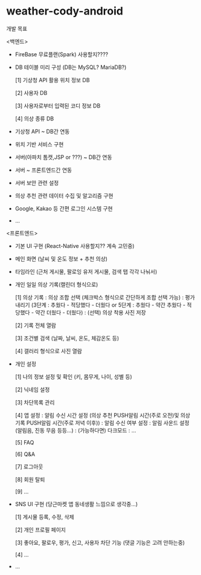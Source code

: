 # weather-cody-android

개발 목표

<백엔드>

- FireBase 무료플랜(Spark) 사용할지????

- DB 테이블 미리 구성 (DB는 MySQL? MariaDB?)

  [1] 기상청 API 활용 위치 정보 DB
  
  [2] 사용자 DB
  
  [3] 사용자로부터 입력된 코디 정보 DB
  
  [4] 의상 종류 DB
  
- 기상청 API ~ DB간 연동

- 위치 기반 서비스 구현

- 서버(아파치 톰캣,JSP or ???) ~ DB간 연동

- 서버 ~ 프론트엔드간 연동

- 서버 보안 관련 설정

- 의상 추천 관련 데이터 수집 및 알고리즘 구현

- Google, Kakao 등 간편 로그인 시스템 구현

- ...

<프론트엔드>

- 기본 UI 구현 (React-Native 사용할지?? 계속 고민중)

- 메인 화면 (날씨 및 온도 정보 + 추천 의상)

- 타임라인 (근처 게시물, 팔로잉 유저 게시물, 검색 탭 각각 나눠서)

- 개인 일일 의상 기록(캘린더 형식으로)  
  
  [1] 의상 기록
    : 의상 조합 선택 (체크박스 형식으로 간단하게 조합 선택 가능)
    : 평가 내리기 (3단계 : 추웠다 - 적당했다 - 더웠다 or 5단계 : 추웠다 - 약간 추웠다 - 적당했다 - 약간 더웠다 - 더웠다)
    : (선택) 의상 착용 사진 저장
  
  [2] 기록 전체 열람
  
  [3] 조건별 검색 (날짜, 날씨, 온도, 체감온도 등)

  [4] 갤러리 형식으로 사진 열람
  
- 개인 설정
  
  [1] 나의 정보 설정 및 확인 (키, 몸무게, 나이, 성별 등)

  [2] 닉네임 설정
  
  [3] 차단목록 관리
  
  [4] 앱 설정
    : 알림 수신 시간 설정 (의상 추천 PUSH알림 시간(주로 오전)및 의상 기록 PUSH알림 시간(주로 저녁 이후))
    : 알림 수신 여부 설정
    : 알림 사운드 설정 (알림음, 진동 무음 등등...)
    : (가능하다면) 다크모드
    : ...

  [5] FAQ
  
  [6] Q&A
  
  [7] 로그아웃
  
  [8] 회원 탈퇴
  
  [9] ...
  
- SNS UI 구현 (당근마켓 앱 동네생활 느낌으로 생각중...)
  
  [1] 게시물 등록, 수정, 삭제
  
  [2] 개인 프로필 페이지
  
  [3] 좋아요, 팔로우, 평가, 신고, 사용자 차단 기능 (댓글 기능은 고려 안하는중)
  
  [4] ...
  
- ...
